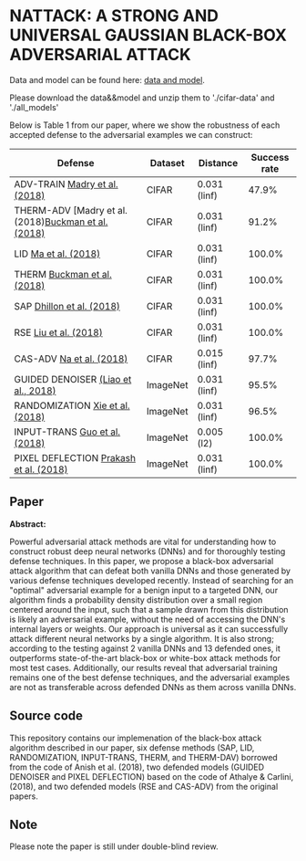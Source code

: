 # NATTACK: A STRONG AND UNIVERSAL GAUSSIAN BLACK-BOX ADVERSARIAL ATTACK


Data and model can be found here: [data and model](https://1drv.ms/f/s!AlXveXe2-CcAhc9mY5XOfDMJjZIiVQ).
 

Please download the data&&model and unzip them to './cifar-data' and './all_models'
 
 
Below is Table 1 from our paper, where we show the robustness of each accepted defense to the adversarial examples we can construct:



| Defense | Dataset | Distance | Success rate |
|---|---|---|---|
| ADV-TRAIN [Madry et al. (2018)](https://arxiv.org/abs/1706.06083) | CIFAR | 0.031 (linf) | 47.9% |
| THERM-ADV [Madry et al. (2018)[Buckman et al. (2018)](https://arxiv.org/abs/1706.06083) | CIFAR | 0.031 (linf) | 91.2% |
| LID [Ma et al. (2018)](https://arxiv.org/abs/1801.02613) | CIFAR | 0.031 (linf) | 100.0% |
| THERM [Buckman et al. (2018)](https://openreview.net/forum?id=S18Su--CW) | CIFAR | 0.031 (linf) | 100.0% |
| SAP [Dhillon et al. (2018)](https://arxiv.org/abs/1803.01442) | CIFAR | 0.031 (linf) | 100.0% |
| RSE [Liu et al. (2018)](https://arxiv.org/abs/1712.00673) | CIFAR | 0.031 (linf) | 100.0% |
| CAS-ADV [Na et al. (2018)](https://arxiv.org/abs/1708.02582) | CIFAR | 0.015 (linf) | 97.7% |
| GUIDED DENOISER [(Liao et al., 2018)](https://arxiv.org/abs/1711.00117) | ImageNet | 0.031 (linf) | 95.5% |
| RANDOMIZATION [Xie et al. (2018)](https://arxiv.org/abs/1711.01991) | ImageNet | 0.031 (linf) | 96.5% |
| INPUT-TRANS [Guo et al. (2018)](https://arxiv.org/abs/1711.00117) | ImageNet | 0.005 (l2) | 100.0% |
| PIXEL DEFLECTION [Prakash et al. (2018)](https://arxiv.org/abs/1801.08926) | ImageNet | 0.031 (linf) | 100.0% |




## Paper

**Abstract:**

Powerful adversarial attack methods are vital for understanding how to construct robust deep neural networks (DNNs) and for thoroughly testing defense techniques. In this paper, we propose a black-box adversarial attack algorithm that can defeat both vanilla DNNs and those generated by various defense techniques developed recently. Instead of searching for an "optimal" adversarial example for a benign input to a targeted DNN, our algorithm finds a probability density distribution over a small region centered around the input, such that a sample drawn from this  distribution is likely an adversarial example, without the need of accessing the DNN's internal layers or weights. Our approach is universal as it can successfully attack different neural networks by a single algorithm. It is also strong; according to the testing against 2 vanilla DNNs and 13 defended ones, it outperforms state-of-the-art black-box or white-box attack methods for most test cases. Additionally, our results reveal that adversarial training remains one of the best defense techniques, and the adversarial examples are not as transferable across defended DNNs as them across vanilla DNNs. 


## Source code

This repository contains our implemenation of the black-box attack algorithm described in our paper, six defense methods (SAP, LID, RANDOMIZATION, INPUT-TRANS, THERM, and THERM-DAV) borrowed from the code of Anish et al. (2018), two defended models (GUIDED DENOISER and PIXEL DEFLECTION) based on the code of Athalye & Carlini, (2018), and two defended models (RSE and CAS-ADV) from the original papers.

## Note

Please note the paper is still under double-blind review.

